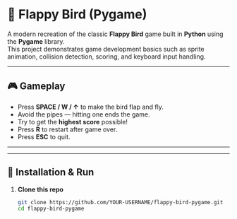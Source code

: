 # 🐤 Flappy Bird (Pygame)

A modern recreation of the classic **Flappy Bird** game built in **Python** using the **Pygame** library.  
This project demonstrates game development basics such as sprite animation, collision detection, scoring, and keyboard input handling.

---

## 🎮 Gameplay
- Press **SPACE / W / ↑** to make the bird flap and fly.  
- Avoid the pipes — hitting one ends the game.  
- Try to get the **highest score** possible!  
- Press **R** to restart after game over.  
- Press **ESC** to quit.

---


---

## 🚀 Installation & Run

1. **Clone this repo**
   ```bash
   git clone https://github.com/YOUR-USERNAME/flappy-bird-pygame.git
   cd flappy-bird-pygame
